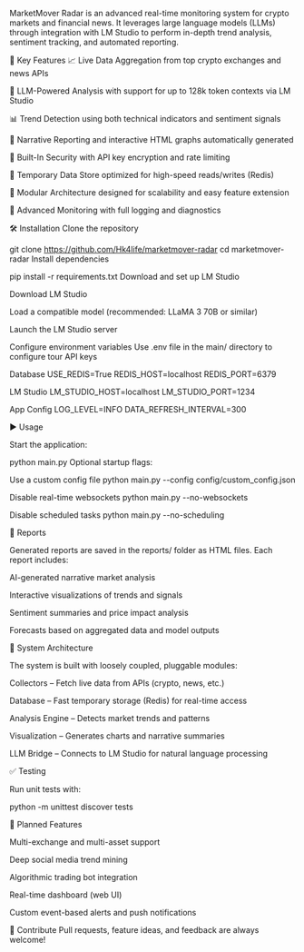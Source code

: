 MarketMover Radar is an advanced real-time monitoring system for crypto markets and financial news. It leverages large language models (LLMs) through integration with LM Studio to perform in-depth trend analysis, sentiment tracking, and automated reporting.

🚀 Key Features
📈 Live Data Aggregation from top crypto exchanges and news APIs

🧠 LLM-Powered Analysis with support for up to 128k token contexts via LM Studio

📊 Trend Detection using both technical indicators and sentiment signals

🧾 Narrative Reporting and interactive HTML graphs automatically generated

🔐 Built-In Security with API key encryption and rate limiting

🧰 Temporary Data Store optimized for high-speed reads/writes (Redis)

🧪 Modular Architecture designed for scalability and easy feature extension

📡 Advanced Monitoring with full logging and diagnostics

🛠 Installation
Clone the repository


git clone https://github.com/Hk4life/marketmover-radar
cd marketmover-radar
Install dependencies


pip install -r requirements.txt
Download and set up LM Studio

Download LM Studio

Load a compatible model (recommended: LLaMA 3 70B or similar)

Launch the LM Studio server

Configure environment variables
Use .env file in the main/ directory to configure tour API keys

Database
USE_REDIS=True
REDIS_HOST=localhost
REDIS_PORT=6379

LM Studio
LM_STUDIO_HOST=localhost
LM_STUDIO_PORT=1234

App Config
LOG_LEVEL=INFO
DATA_REFRESH_INTERVAL=300

▶️ Usage

Start the application:

python main.py
Optional startup flags:

Use a custom config file
python main.py --config config/custom_config.json

Disable real-time websockets
python main.py --no-websockets

Disable scheduled tasks
python main.py --no-scheduling

📂 Reports

Generated reports are saved in the reports/ folder as HTML files. Each report includes:

AI-generated narrative market analysis

Interactive visualizations of trends and signals

Sentiment summaries and price impact analysis

Forecasts based on aggregated data and model outputs

🧱 System Architecture

The system is built with loosely coupled, pluggable modules:

Collectors – Fetch live data from APIs (crypto, news, etc.)

Database – Fast temporary storage (Redis) for real-time access

Analysis Engine – Detects market trends and patterns

Visualization – Generates charts and narrative summaries

LLM Bridge – Connects to LM Studio for natural language processing

✅ Testing

Run unit tests with:

python -m unittest discover tests

🧭 Planned Features

Multi-exchange and multi-asset support

Deep social media trend mining

Algorithmic trading bot integration

Real-time dashboard (web UI)

Custom event-based alerts and push notifications

🤝 Contribute
Pull requests, feature ideas, and feedback are always welcome!

